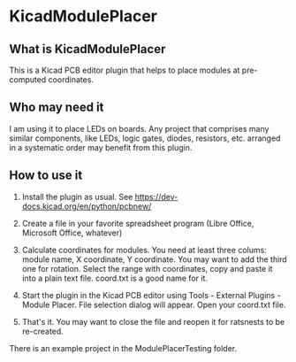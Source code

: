 # KicadModulePlacer

## What is KicadModulePlacer

This is a Kicad PCB editor plugin that helps to place modules at pre-computed coordinates.

## Who may need it

I am using it to place LEDs on boards. Any project that comprises many similar components, like LEDs, logic gates, diodes, resistors, etc.
arranged in a systematic order may benefit from this plugin.

## How to use it

1. Install the plugin as usual. See https://dev-docs.kicad.org/en/python/pcbnew/

2. Create a file in your favorite spreadsheet program (Libre Office, Microsoft Office, whatever)

3. Calculate coordinates for modules. You need at least three colums: module name, X coordinate, Y coordinate.
You may want to add the third one for rotation. Select the range with coordinates, copy and paste it into a plain text
file. coord.txt is a good name for it.

4. Start the plugin in the Kicad PCB editor using Tools - External Plugins - Module Placer. File selection dialog will appear.
Open your coord.txt file.

5. That's it. You may want to close the file and reopen it for ratsnests to be re-created.

There is an example project in the ModulePlacerTesting folder.
